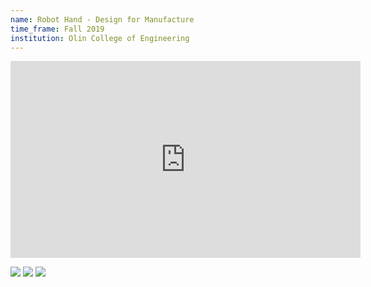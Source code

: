```yaml
---
name: Robot Hand - Design for Manufacture
time_frame: Fall 2019
institution: Olin College of Engineering
---
```

<iframe width="560" height="315" src="https://www.youtube.com/embed/0-3BCeAxWb4" frameborder="0" allow="accelerometer; autoplay; encrypted-media; gyroscope; picture-in-picture" allowfullscreen></iframe>

<a target="_blank" href="/imgs/dfm_full_assembly.jpg"><img src="/imgs/dfm_full_assembly.jpg"></a>
<a target="_blank" href="/imgs/dfm_unassembled.jpg"><img src="/imgs/dfm_unassembled.jpg"></a>
<a target="_blank" href="/imgs/dfm_housing.png"><img src="/imgs/dfm_housing.png"></a>
